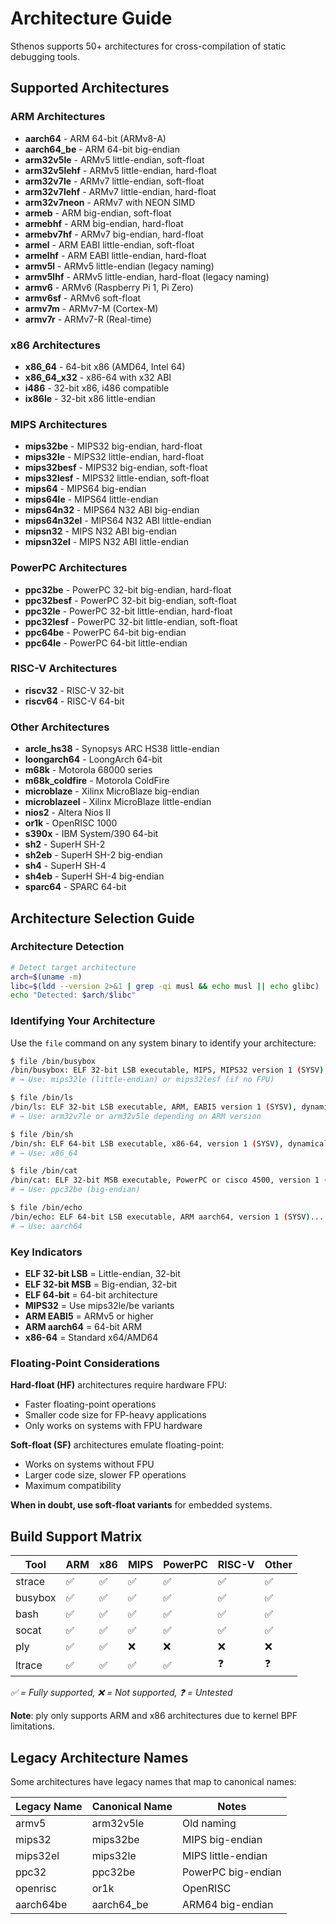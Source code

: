 # Architecture Guide

Sthenos supports 50+ architectures for cross-compilation of static debugging tools.

## Supported Architectures

### ARM Architectures
- **aarch64** - ARM 64-bit (ARMv8-A)
- **aarch64_be** - ARM 64-bit big-endian
- **arm32v5le** - ARMv5 little-endian, soft-float
- **arm32v5lehf** - ARMv5 little-endian, hard-float  
- **arm32v7le** - ARMv7 little-endian, soft-float
- **arm32v7lehf** - ARMv7 little-endian, hard-float
- **arm32v7neon** - ARMv7 with NEON SIMD
- **armeb** - ARM big-endian, soft-float
- **armebhf** - ARM big-endian, hard-float
- **armebv7hf** - ARMv7 big-endian, hard-float
- **armel** - ARM EABI little-endian, soft-float
- **armelhf** - ARM EABI little-endian, hard-float  
- **armv5l** - ARMv5 little-endian (legacy naming)
- **armv5lhf** - ARMv5 little-endian, hard-float (legacy naming)
- **armv6** - ARMv6 (Raspberry Pi 1, Pi Zero)
- **armv6sf** - ARMv6 soft-float
- **armv7m** - ARMv7-M (Cortex-M)
- **armv7r** - ARMv7-R (Real-time)

### x86 Architectures
- **x86_64** - 64-bit x86 (AMD64, Intel 64)
- **x86_64_x32** - x86-64 with x32 ABI
- **i486** - 32-bit x86, i486 compatible
- **ix86le** - 32-bit x86 little-endian

### MIPS Architectures
- **mips32be** - MIPS32 big-endian, hard-float
- **mips32le** - MIPS32 little-endian, hard-float
- **mips32besf** - MIPS32 big-endian, soft-float
- **mips32lesf** - MIPS32 little-endian, soft-float
- **mips64** - MIPS64 big-endian
- **mips64le** - MIPS64 little-endian
- **mips64n32** - MIPS64 N32 ABI big-endian
- **mips64n32el** - MIPS64 N32 ABI little-endian
- **mipsn32** - MIPS N32 ABI big-endian
- **mipsn32el** - MIPS N32 ABI little-endian

### PowerPC Architectures  
- **ppc32be** - PowerPC 32-bit big-endian, hard-float
- **ppc32besf** - PowerPC 32-bit big-endian, soft-float
- **ppc32le** - PowerPC 32-bit little-endian, hard-float
- **ppc32lesf** - PowerPC 32-bit little-endian, soft-float
- **ppc64be** - PowerPC 64-bit big-endian
- **ppc64le** - PowerPC 64-bit little-endian

### RISC-V Architectures
- **riscv32** - RISC-V 32-bit
- **riscv64** - RISC-V 64-bit

### Other Architectures
- **arcle_hs38** - Synopsys ARC HS38 little-endian
- **loongarch64** - LoongArch 64-bit
- **m68k** - Motorola 68000 series
- **m68k_coldfire** - Motorola ColdFire
- **microblaze** - Xilinx MicroBlaze big-endian
- **microblazeel** - Xilinx MicroBlaze little-endian  
- **nios2** - Altera Nios II
- **or1k** - OpenRISC 1000
- **s390x** - IBM System/390 64-bit
- **sh2** - SuperH SH-2
- **sh2eb** - SuperH SH-2 big-endian
- **sh4** - SuperH SH-4
- **sh4eb** - SuperH SH-4 big-endian
- **sparc64** - SPARC 64-bit

## Architecture Selection Guide

### Architecture Detection

```bash
# Detect target architecture
arch=$(uname -m)
libc=$(ldd --version 2>&1 | grep -qi musl && echo musl || echo glibc)  
echo "Detected: $arch/$libc"
```

### Identifying Your Architecture

Use the `file` command on any system binary to identify your architecture:

```bash
$ file /bin/busybox
/bin/busybox: ELF 32-bit LSB executable, MIPS, MIPS32 version 1 (SYSV), dynamically linked...
# → Use: mips32le (little-endian) or mips32lesf (if no FPU)

$ file /bin/ls
/bin/ls: ELF 32-bit LSB executable, ARM, EABI5 version 1 (SYSV), dynamically linked...
# → Use: arm32v7le or arm32v5le depending on ARM version

$ file /bin/sh
/bin/sh: ELF 64-bit LSB executable, x86-64, version 1 (SYSV), dynamically linked...
# → Use: x86_64

$ file /bin/cat
/bin/cat: ELF 32-bit MSB executable, PowerPC or cisco 4500, version 1 (SYSV)...
# → Use: ppc32be (big-endian)

$ file /bin/echo  
/bin/echo: ELF 64-bit LSB executable, ARM aarch64, version 1 (SYSV)...
# → Use: aarch64
```

### Key Indicators

- **ELF 32-bit LSB** = Little-endian, 32-bit
- **ELF 32-bit MSB** = Big-endian, 32-bit  
- **ELF 64-bit** = 64-bit architecture
- **MIPS32** = Use mips32le/be variants
- **ARM EABI5** = ARMv5 or higher
- **ARM aarch64** = 64-bit ARM
- **x86-64** = Standard x64/AMD64

### Floating-Point Considerations

**Hard-float (HF)** architectures require hardware FPU:
- Faster floating-point operations
- Smaller code size for FP-heavy applications
- Only works on systems with FPU hardware

**Soft-float (SF)** architectures emulate floating-point:
- Works on systems without FPU
- Larger code size, slower FP operations  
- Maximum compatibility

**When in doubt, use soft-float variants** for embedded systems.

## Build Support Matrix

| Tool | ARM | x86 | MIPS | PowerPC | RISC-V | Other |
|------|-----|-----|------|---------|---------|--------|
| strace | ✅ | ✅ | ✅ | ✅ | ✅ | ✅ |
| busybox | ✅ | ✅ | ✅ | ✅ | ✅ | ✅ |
| bash | ✅ | ✅ | ✅ | ✅ | ✅ | ✅ |
| socat | ✅ | ✅ | ✅ | ✅ | ✅ | ✅ |
| ply | ✅ | ✅ | ❌ | ❌ | ❌ | ❌ |
| ltrace | ✅ | ✅ | ✅ | ✅ | ❓ | ❓ |

*✅ = Fully supported, ❌ = Not supported, ❓ = Untested*

**Note**: ply only supports ARM and x86 architectures due to kernel BPF limitations.

## Legacy Architecture Names

Some architectures have legacy names that map to canonical names:

| Legacy Name | Canonical Name | Notes |
|-------------|----------------|-------|
| armv5 | arm32v5le | Old naming |
| mips32 | mips32be | MIPS big-endian |
| mips32el | mips32le | MIPS little-endian |
| ppc32 | ppc32be | PowerPC big-endian |
| openrisc | or1k | OpenRISC |
| aarch64be | aarch64_be | ARM64 big-endian |